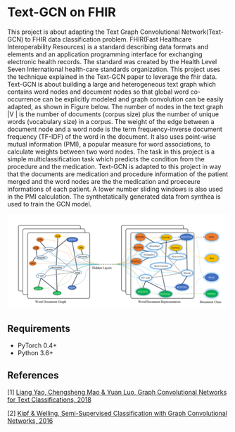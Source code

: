 # Text-GCN on FHIR

This project is about adapting the Text Graph Convolutional Network(Text-GCN) to FHIR data classification problem. FHIR(Fast Healthcare Interoperability Resources) is a standard describing data formats and elements and an application programming interface for exchanging electronic health records. The standard was created by the Health Level Seven International health-care standards organization. This project uses the technique explained in the Text-GCN paper to leverage the fhir data.  Text-GCN is about building a large and heterogeneous text graph which contains word nodes and document nodes so that global word co-occurrence can be explicitly modeled and graph convolution can be easily adapted, as shown in Figure below. The number of nodes in the text graph |V | is the number of documents
(corpus size) plus the number of unique words (vocabulary size) in a corpus. The weight of the edge between a document node and a word node is the term frequency-inverse document frequency (TF-IDF) of the word in the document. It also uses point-wise mutual information (PMI), a popular measure for word associations, to calculate weights between two word nodes. The task in this project is a simple multiclassification task which predicts the condition from the procedure and the medication. Text-GCN is adapted to this project in way that the documents are medication and procedure information of the patient merged and the word nodes are the the medication and proeceure informations of each patient.  A lower number sliding windows is also used in the PMI calculation. The synthetatically generated data from synthea is used to train the GCN model. 

![Text Graph Convolutional Networks](imgs/text_gcn.png)



## Requirements

  * PyTorch 0.4+
  * Python 3.6+


## References
[1] [Liang Yao, Chengsheng Mao & Yuan Luo, Graph Convolutional Networks for Text Classifications, 2018](https://arxiv.org/abs/1809.05679)

[2] [Kipf & Welling, Semi-Supervised Classification with Graph Convolutional Networks, 2016](https://arxiv.org/abs/1609.02907)


